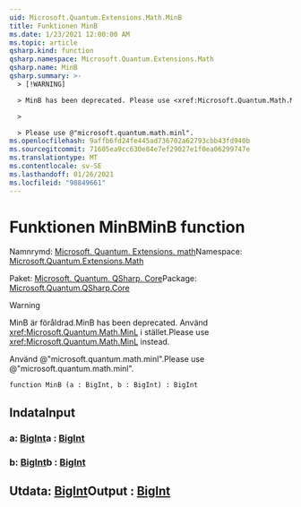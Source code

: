 ```yaml
---
uid: Microsoft.Quantum.Extensions.Math.MinB
title: Funktionen MinB
ms.date: 1/23/2021 12:00:00 AM
ms.topic: article
qsharp.kind: function
qsharp.namespace: Microsoft.Quantum.Extensions.Math
qsharp.name: MinB
qsharp.summary: >-
  > [!WARNING]

  > MinB has been deprecated. Please use <xref:Microsoft.Quantum.Math.MinL> instead.

  >

  > Please use @"microsoft.quantum.math.minl".
ms.openlocfilehash: 9affb6fd24fe445ad736702a62793cbb43fd940b
ms.sourcegitcommit: 71605ea9cc630e84e7ef29027e1f0ea06299747e
ms.translationtype: MT
ms.contentlocale: sv-SE
ms.lasthandoff: 01/26/2021
ms.locfileid: "98849661"
---
```

# <a name="minb-function"></a><span data-ttu-id="6229c-102">Funktionen MinB</span><span class="sxs-lookup"><span data-stu-id="6229c-102">MinB function</span></span>

<span data-ttu-id="6229c-103">Namnrymd: [Microsoft. Quantum. Extensions. math](xref:Microsoft.Quantum.Extensions.Math)</span><span class="sxs-lookup"><span data-stu-id="6229c-103">Namespace: [Microsoft.Quantum.Extensions.Math](xref:Microsoft.Quantum.Extensions.Math)</span></span>

<span data-ttu-id="6229c-104">Paket: [Microsoft. Quantum. QSharp. Core](https://nuget.org/packages/Microsoft.Quantum.QSharp.Core)</span><span class="sxs-lookup"><span data-stu-id="6229c-104">Package: [Microsoft.Quantum.QSharp.Core](https://nuget.org/packages/Microsoft.Quantum.QSharp.Core)</span></span>


> [!WARNING]
> <span data-ttu-id="6229c-105">MinB är föråldrad.</span><span class="sxs-lookup"><span data-stu-id="6229c-105">MinB has been deprecated.</span></span> <span data-ttu-id="6229c-106">Använd <xref:Microsoft.Quantum.Math.MinL> i stället.</span><span class="sxs-lookup"><span data-stu-id="6229c-106">Please use <xref:Microsoft.Quantum.Math.MinL> instead.</span></span>
>
> <span data-ttu-id="6229c-107">Använd @"microsoft.quantum.math.minl".</span><span class="sxs-lookup"><span data-stu-id="6229c-107">Please use @"microsoft.quantum.math.minl".</span></span>



```qsharp
function MinB (a : BigInt, b : BigInt) : BigInt
```


## <a name="input"></a><span data-ttu-id="6229c-108">Indata</span><span class="sxs-lookup"><span data-stu-id="6229c-108">Input</span></span>

### <a name="a--bigint"></a><span data-ttu-id="6229c-109">a: [BigInt](xref:microsoft.quantum.lang-ref.bigint)</span><span class="sxs-lookup"><span data-stu-id="6229c-109">a : [BigInt](xref:microsoft.quantum.lang-ref.bigint)</span></span>




### <a name="b--bigint"></a><span data-ttu-id="6229c-110">b: [BigInt](xref:microsoft.quantum.lang-ref.bigint)</span><span class="sxs-lookup"><span data-stu-id="6229c-110">b : [BigInt](xref:microsoft.quantum.lang-ref.bigint)</span></span>





## <a name="output--bigint"></a><span data-ttu-id="6229c-111">Utdata: [BigInt](xref:microsoft.quantum.lang-ref.bigint)</span><span class="sxs-lookup"><span data-stu-id="6229c-111">Output : [BigInt](xref:microsoft.quantum.lang-ref.bigint)</span></span>

